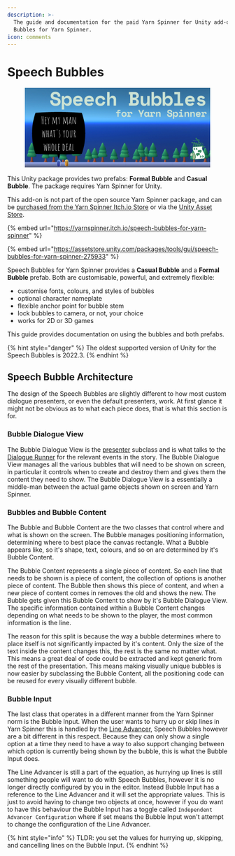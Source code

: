 ```yaml
---
description: >-
  The guide and documentation for the paid Yarn Spinner for Unity add-on, Speech
  Bubbles for Yarn Spinner.
icon: comments
---
```


# Speech Bubbles

<figure><img src="../../../.gitbook/assets/Speech Bubbles - Wide Cover.png" alt="Speech Bubbles for Yarn Spinner. A small blue capsule stands next to a small yellow capsule. In a speech bubble, the blue capsule says &#x22;hey man man what&#x27;s your whole deal&#x22;."><figcaption></figcaption></figure>

This Unity package provides two prefabs: **Formal Bubble** and **Casual Bubble**. The package requires Yarn Spinner for Unity.

This add-on is not part of the open source Yarn Spinner package, and can be [purchased from the Yarn Spinner Itch.io Store](https://yarnspinner.itch.io/speech-bubbles-for-yarn-spinner) or via the [Unity Asset Store](https://assetstore.unity.com/packages/tools/gui/speech-bubbles-for-yarn-spinner-275933).

{% embed url="https://yarnspinner.itch.io/speech-bubbles-for-yarn-spinner" %}

{% embed url="https://assetstore.unity.com/packages/tools/gui/speech-bubbles-for-yarn-spinner-275933" %}

Speech Bubbles for Yarn Spinner provides a **Casual Bubble** and a **Formal Bubble** prefab. Both are customisable, powerful, and extremely flexible:

* customise fonts, colours, and styles of bubbles
* optional character nameplate
* flexible anchor point for bubble stem
* lock bubbles to camera, or not, your choice
* works for 2D or 3D games

This guide provides documentation on using the bubbles and both prefabs.

{% hint style="danger" %}
The oldest supported version of Unity for the Speech Bubbles is 2022.3.
{% endhint %}

## Speech Bubble Architecture

The design of the Speech Bubbles are slightly different to how most custom dialogue presenters, or even the default presenters, work. At first glance it might not be obvious as to what each piece does, that is what this section is for.

### Bubble Dialogue View

The Bubble Dialogue View is the [presenter](../../components/dialogue-view/) subclass and is what talks to the [Dialogue Runner](../../components/dialogue-runner.md) for the relevant events in the story. The Bubble Dialogue View manages all the various bubbles that will need to be shown on screen, in particular it controls when to create and destroy them and gives them the content they need to show. The Bubble Dialogue View is a essentially a middle-man between the actual game objects shown on screen and Yarn Spinner.

### Bubbles and Bubble Content

The Bubble and Bubble Content are the two classes that control where and what is shown on the screen. The Bubble manages positioning information, determining where to best place the canvas rectangle. What a Bubble appears like, so it's shape, text, colours, and so on are determined by it's Bubble Content.

The Bubble Content represents a single piece of content. So each line that needs to be shown is a piece of content, the collection of options is another piece of content. The Bubble then shows this piece of content, and when a new piece of content comes in removes the old and shows the new. The Bubble gets given this Bubble Content to show by it's Bubble Dialogue View. The specific information contained within a Bubble Content changes depending on what needs to be shown to the player, the most common information is the line.

The reason for this split is because the way a bubble determines where to place itself is not significantly impacted by it's content. Only the size of the text inside the content changes this, the rest is the same no matter what. This means a great deal of code could be extracted and kept generic from the rest of the presentation. This means making visually unique bubbles is now easier by subclassing the Bubble Content, all the positioning code can be reused for every visually different bubble.

### Bubble Input

The last class that operates in a different manner from the Yarn Spinner norm is the Bubble Input. When the user wants to hurry up or skip lines in Yarn Spinner this is handled by the [Line Advancer](../../components/dialogue-view/line-presenter.md), Speech Bubbles however are a bit different in this respect. Because they can only show a single option at a time they need to have a way to also support changing between which option is currently being shown by the bubble, this is what the Bubble Input does.

The Line Advancer is still a part of the equation, as hurrying up lines is still something people will want to do with Speech Bubbles, however it is no longer directly configured by you in the editor. Instead Bubble Input has a reference to the Line Advancer and it will set the appropriate values. This is just to avoid having to change two objects at once, however if you do want to have this behaviour the Bubble Input has a toggle called `Independent Advancer Configuration` where if set means the Bubble Input won't attempt to change the configuration of the Line Advancer.

{% hint style="info" %}
TLDR: you set the values for hurrying up, skipping, and cancelling lines on the Bubble Input.
{% endhint %}
